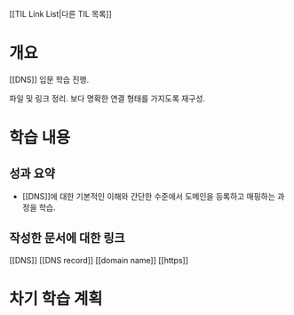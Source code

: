 [[TIL Link List|다른 TIL 목록]]
# 개요
[[DNS]] 입문 학습 진행. 

파일 및 링크 정리. 보다 명확한 연결 형태를 가지도록 재구성.

# 학습 내용
## 성과 요약
- [[DNS]]에 대한 기본적인 이해와 간단한 수준에서 도메인을 등록하고 매핑하는 과정을 학습.

## 작성한 문서에 대한 링크
[[DNS]]
[[DNS record]]
[[domain name]]
[[https]]

# 차기 학습 계획